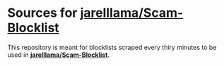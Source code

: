 # Sources for [jarelllama/Scam-Blocklist](https://github.com/jarelllama/Scam-Blocklist)

This repository is meant for blocklists scraped every thiry minutes to be used in **[jarelllama/Scam-Blocklist](https://github.com/jarelllama/Scam-Blocklist)**.
